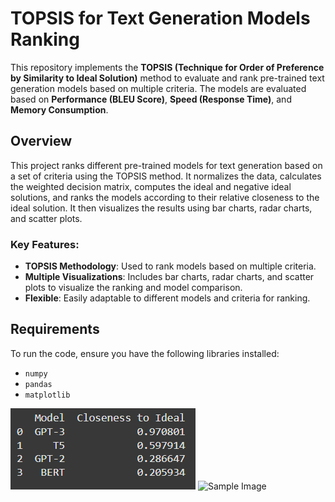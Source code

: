 # TOPSIS for Text Generation Models Ranking

This repository implements the **TOPSIS (Technique for Order of Preference by Similarity to Ideal Solution)** method to evaluate and rank pre-trained text generation models based on multiple criteria. The models are evaluated based on **Performance (BLEU Score)**, **Speed (Response Time)**, and **Memory Consumption**.

## Overview

This project ranks different pre-trained models for text generation based on a set of criteria using the TOPSIS method. It normalizes the data, calculates the weighted decision matrix, computes the ideal and negative ideal solutions, and ranks the models according to their relative closeness to the ideal solution. It then visualizes the results using bar charts, radar charts, and scatter plots.

### Key Features:
- **TOPSIS Methodology**: Used to rank models based on multiple criteria.
- **Multiple Visualizations**: Includes bar charts, radar charts, and scatter plots to visualize the ranking and model comparison.
- **Flexible**: Easily adaptable to different models and criteria for ranking.

## Requirements

To run the code, ensure you have the following libraries installed:

- `numpy`
- `pandas`
- `matplotlib`

<img src="https://github.com/ayu-shiirathore/Topsis-for-pretrained-models-of-text-generation/blob/main/Screenshot%202025-02-02%20212220.png" alt="Sample Image" />
<img src="https://github.com/ayu-shiirathore/Topsis-for-pretrained-models-of-text-generation/blob/main/Screenshot%202025-02-02%20212221.png" alt="Sample Image" />

